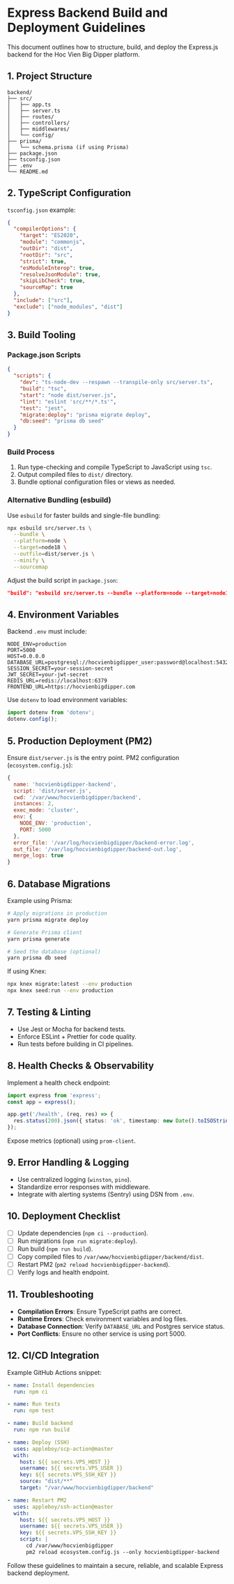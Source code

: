 # Express Backend Build and Deployment Guidelines

This document outlines how to structure, build, and deploy the Express.js backend for the Hoc Vien Big Dipper platform.

## 1. Project Structure

```
backend/
├── src/
│   ├── app.ts
│   ├── server.ts
│   ├── routes/
│   ├── controllers/
│   ├── middlewares/
│   └── config/
├── prisma/
│   └── schema.prisma (if using Prisma)
├── package.json
├── tsconfig.json
├── .env
└── README.md
```

## 2. TypeScript Configuration

`tsconfig.json` example:

```json
{
  "compilerOptions": {
    "target": "ES2020",
    "module": "commonjs",
    "outDir": "dist",
    "rootDir": "src",
    "strict": true,
    "esModuleInterop": true,
    "resolveJsonModule": true,
    "skipLibCheck": true,
    "sourceMap": true
  },
  "include": ["src"],
  "exclude": ["node_modules", "dist"]
}
```

## 3. Build Tooling

### Package.json Scripts
```json
{
  "scripts": {
    "dev": "ts-node-dev --respawn --transpile-only src/server.ts",
    "build": "tsc",
    "start": "node dist/server.js",
    "lint": "eslint 'src/**/*.ts'",
    "test": "jest",
    "migrate:deploy": "prisma migrate deploy",
    "db:seed": "prisma db seed"
  }
}
```

### Build Process
1. Run type-checking and compile TypeScript to JavaScript using `tsc`.
2. Output compiled files to `dist/` directory.
3. Bundle optional configuration files or views as needed.

### Alternative Bundling (esbuild)

Use `esbuild` for faster builds and single-file bundling:

```bash
npx esbuild src/server.ts \
  --bundle \
  --platform=node \
  --target=node18 \
  --outfile=dist/server.js \
  --minify \
  --sourcemap
```

Adjust the build script in `package.json`:
```json
"build": "esbuild src/server.ts --bundle --platform=node --target=node18 --outfile=dist/server.js --minify --sourcemap"
```

## 4. Environment Variables

Backend `.env` must include:
```env
NODE_ENV=production
PORT=5000
HOST=0.0.0.0
DATABASE_URL=postgresql://hocvienbigdipper_user:password@localhost:5432/hocvienbigdipper
SESSION_SECRET=your-session-secret
JWT_SECRET=your-jwt-secret
REDIS_URL=redis://localhost:6379
FRONTEND_URL=https://hocvienbigdipper.com
```

Use `dotenv` to load environment variables:
```typescript
import dotenv from 'dotenv';
dotenv.config();
```

## 5. Production Deployment (PM2)

Ensure `dist/server.js` is the entry point. PM2 configuration (`ecosystem.config.js`):

```javascript
{
  name: 'hocvienbigdipper-backend',
  script: 'dist/server.js',
  cwd: '/var/www/hocvienbigdipper/backend',
  instances: 2,
  exec_mode: 'cluster',
  env: {
    NODE_ENV: 'production',
    PORT: 5000
  },
  error_file: '/var/log/hocvienbigdipper/backend-error.log',
  out_file: '/var/log/hocvienbigdipper/backend-out.log',
  merge_logs: true
}
```

## 6. Database Migrations

Example using Prisma:

```bash
# Apply migrations in production
yarn prisma migrate deploy

# Generate Prisma client
yarn prisma generate

# Seed the database (optional)
yarn prisma db seed
```

If using Knex:

```bash
npx knex migrate:latest --env production
npx knex seed:run --env production
```

## 7. Testing & Linting

- Use Jest or Mocha for backend tests.
- Enforce ESLint + Prettier for code quality.
- Run tests before building in CI pipelines.

## 8. Health Checks & Observability

Implement a health check endpoint:

```typescript
import express from 'express';
const app = express();

app.get('/health', (req, res) => {
  res.status(200).json({ status: 'ok', timestamp: new Date().toISOString() });
});
```

Expose metrics (optional) using `prom-client`.

## 9. Error Handling & Logging

- Use centralized logging (`winston`, `pino`).
- Standardize error responses with middleware.
- Integrate with alerting systems (Sentry) using DSN from `.env`.

## 10. Deployment Checklist
- [ ] Update dependencies (`npm ci --production`).
- [ ] Run migrations (`npm run migrate:deploy`).
- [ ] Run build (`npm run build`).
- [ ] Copy compiled files to `/var/www/hocvienbigdipper/backend/dist`.
- [ ] Restart PM2 (`pm2 reload hocvienbigdipper-backend`).
- [ ] Verify logs and health endpoint.

## 11. Troubleshooting

- **Compilation Errors**: Ensure TypeScript paths are correct.
- **Runtime Errors**: Check environment variables and log files.
- **Database Connection**: Verify `DATABASE_URL` and Postgres service status.
- **Port Conflicts**: Ensure no other service is using port 5000.

## 12. CI/CD Integration

Example GitHub Actions snippet:

```yaml
- name: Install dependencies
  run: npm ci

- name: Run tests
  run: npm test

- name: Build backend
  run: npm run build

- name: Deploy (SSH)
  uses: appleboy/scp-action@master
  with:
    host: ${{ secrets.VPS_HOST }}
    username: ${{ secrets.VPS_USER }}
    key: ${{ secrets.VPS_SSH_KEY }}
    source: "dist/**"
    target: "/var/www/hocvienbigdipper/backend"

- name: Restart PM2
  uses: appleboy/ssh-action@master
  with:
    host: ${{ secrets.VPS_HOST }}
    username: ${{ secrets.VPS_USER }}
    key: ${{ secrets.VPS_SSH_KEY }}
    script: |
      cd /var/www/hocvienbigdipper
      pm2 reload ecosystem.config.js --only hocvienbigdipper-backend
```

Follow these guidelines to maintain a secure, reliable, and scalable Express backend deployment.
